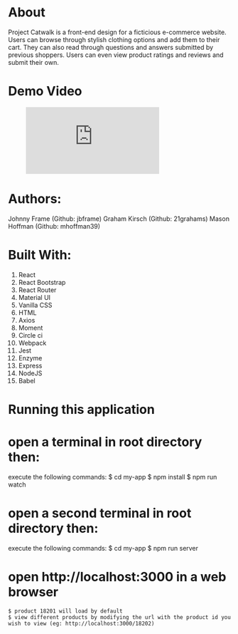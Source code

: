 # About
Project Catwalk is a front-end design for a ficticious e-commerce website. Users can browse through stylish clothing options and add them to their cart. They can also read through questions and answers submitted by previous shoppers. Users can even view product ratings and reviews and submit their own.

# Demo Video
<!-- blank line -->
<figure class="video_container">
  <iframe src="https://www.youtube.com/embed/KSDhYtEFzpc?start=21" frameborder="0" allowfullscreen="true"> </iframe>
</figure>
<!-- blank line -->

# Authors:
Johnny Frame (Github: jbframe)
Graham Kirsch (Github: 21grahams)
Mason Hoffman (Github: mhoffman39)

# Built With:
1. React
2. React Bootstrap
3. React Router
4. Material UI
5. Vanilla CSS
6. HTML
7. Axios
8. Moment
9. Circle ci
10. Webpack
11. Jest
12. Enzyme
13. Express
14. NodeJS
15. Babel

# Running this application
  # open a terminal in root directory then:
  execute the following commands:
    $ cd my-app
    $ npm install
    $ npm run watch

  # open a second terminal in root directory then:
  execute the following commands:
    $ cd my-app
    $ npm run server

  # open http://localhost:3000 in a web browser
    $ product 18201 will load by default
    $ view different products by modifying the url with the product id you wish to view (eg: http://localhost:3000/18202)

